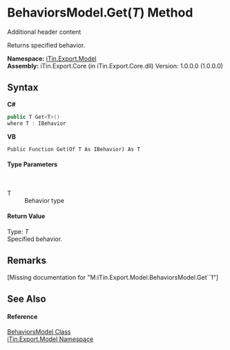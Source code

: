 # BehaviorsModel.Get(*T*) Method 
Additional header content 

Returns specified behavior.

**Namespace:**&nbsp;<a href="N_iTin_Export_Model">iTin.Export.Model</a><br />**Assembly:**&nbsp;iTin.Export.Core (in iTin.Export.Core.dll) Version: 1.0.0.0 (1.0.0.0)

## Syntax

**C#**<br />
``` C#
public T Get<T>()
where T : IBehavior

```

**VB**<br />
``` VB
Public Function Get(Of T As IBehavior) As T
```


#### Type Parameters
&nbsp;<dl><dt>T</dt><dd>Behavior type</dd></dl>

#### Return Value
Type: *T*<br />Specified behavior.

## Remarks
\[Missing <remarks> documentation for "M:iTin.Export.Model.BehaviorsModel.Get``1"\]

## See Also


#### Reference
<a href="T_iTin_Export_Model_BehaviorsModel">BehaviorsModel Class</a><br /><a href="N_iTin_Export_Model">iTin.Export.Model Namespace</a><br />